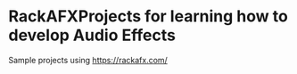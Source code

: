 # RackAFXProjects for learning how to develop Audio Effects 
Sample projects using https://rackafx.com/
